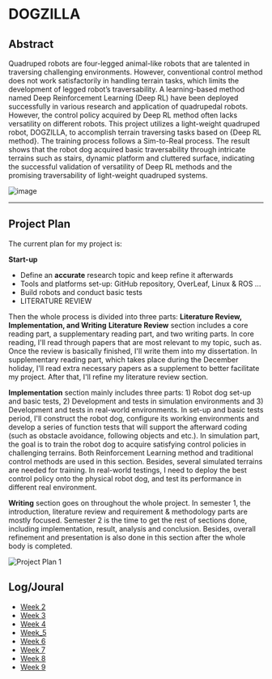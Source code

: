 # DOGZILLA

## Abstract

Quadruped robots are four-legged animal-like robots that are talented in traversing challenging environments. However, conventional control method does not work satisfactorily in handling terrain tasks, which limits the development of legged robot’s traversability. A learning-based method named Deep Reinforcement Learning (Deep RL) have been deployed successfully in various research and application of quadrupedal robots. However, the control policy acquired by Deep RL method often lacks versatility on different robots. This project utilizes a light-weight quadruped robot, DOGZILLA, to accomplish terrain traversing tasks based on {Deep RL method}. The training process follows a Sim-to-Real process. The result shows that the robot dog acquired basic traversability through intricate terrains such as stairs, dynamic platform and cluttered surface, indicating the successful validation of versatility of Deep RL methods and the promising traversability of light-weight quadruped systems. 

![image](https://github.com/JLCucumber/DOGZILLA/assets/72130595/cf6bb815-9a91-4b35-974e-00a747db1011)

---

## Project Plan
The current plan for my project is:

**Start-up**
  - Define an **accurate** research topic and keep refine it afterwards
  - Tools and platforms set-up: GitHub repository, OverLeaf, Linux & ROS ...
  - Build robots and conduct basic tests
  - LITERATURE REVIEW

Then the whole process is divided into three parts: **Literature Review, Implementation, and Writing**
**Literature Review** section includes a core reading part, a supplementary reading part, and two writing parts. In core reading, I'll read through papers that are most relevant to my topic, such as. Once the review is basically finished, I'll write them into my dissertation. In supplementary reading part, which takes place during the December holiday, I'll read extra necessary papers as a supplement to better facilitate my project. After that, I'll refine my literature review section.

**Implementation** section mainly includes three parts: 1) Robot dog set-up and basic tests, 2) Development and tests in simulation environments and 3) Development and tests in real-world environments. In set-up and basic tests period, I'll construct the robot dog, configure its working environments and develop a series of function tests that will support the afterward coding (such as obstacle avoidance, following objects and etc.). In simulation part, the goal is to train the robot dog to acquire satisfying control policies in challenging terrains. Both Reinforcement Learning method and traditional control methods are used in this section. Besides, several simulated terrains are needed for training. In real-world testings, I need to deploy the best control policy onto the physical robot dog, and test its performance in different real environment. 

**Writing** section goes on throughout the whole project. In semester 1, the introduction, literature review and requirement \& methodology parts are mostly focused. Semester 2 is the time to get the rest of sections done, including implementation, result, analysis and conclusion. Besides, overall refinement and presentation is also done in this section after the whole body is completed.


![Project Plan 1](https://github.com/JLCucumber/DOGZILLA/assets/72130595/cfa07ad7-b07e-4698-a379-7a882a48f0b6)

## Log/Joural
* [Week 2](./logs/week2.md)
* [Week 3](./logs/week3.md)
* [Week 4](./logs/Week4.md)
* [Week_5](./logs/Week5.md)
* [Week 6](./logs/Week6/Week6.md)
* [Week 7](./logs/Week7/Week7.md)
* [Week 8](./logs/Week8/Week8.md)
* [Week 9](./logs/Week9/Week9.md)


